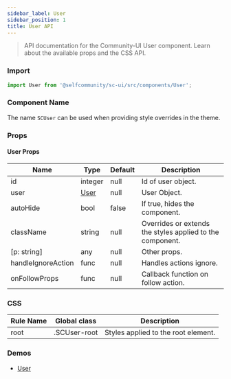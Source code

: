 ```yaml
---
sidebar_label: User
sidebar_position: 1
title: User API
---
```

> API documentation for the Community-UI User component. Learn about the available props and the CSS API.

### Import 

```jsx
import User from '@selfcommunity/sc-ui/src/components/User';
```

### Component Name

The name `SCUser` can be used when providing style overrides in the theme.


### Props

#### User Props

|Name|Type|Default|Description|
|---|---|---|---|
|id|integer|null|Id of user object.|
|user|[User](../../sc-core/Api_Reference/Types/user#properties)|null|User Object.|
|autoHide|bool|false|If true, hides the component.|
|className|string|null|Overrides or extends the styles applied to the component.|
|[p: string]|any|null|Other props.|
|handleIgnoreAction|func|null|Handles actions ignore.|
|onFollowProps|func|null|Callback function on follow action.|




### CSS

|Rule Name|Global class|Description|
|---|---|---|
|root|.SCUser-root|Styles applied to the root element.|

### Demos

- [User](../Components/user)